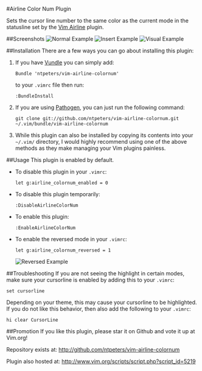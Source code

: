#Airline Color Num Plugin

Sets the cursor line number to the same color as the current mode in the
statusline set by the [Vim Airline](https://github.com/bling/vim-airline) plugin.

##Screenshots
![Normal Example](http://i.imgur.com/zU0MWWV.png)
![Insert Example](http://i.imgur.com/dxXZVLy.png)
![Visual Example](http://i.imgur.com/JqdpYFB.png)

##Installation
There are a few ways you can go about installing this plugin:

1.  If you have [Vundle](https://github.com/gmarik/Vundle.vim) you can simply add:
    ```
    Bundle 'ntpeters/vim-airline-colornum'
    ```
    to your `.vimrc` file then run:
    ```
    :BundleInstall
    ```
2.  If you are using [Pathogen](https://github.com/tpope/vim-pathogen), you can just run the following command:
    ```
    git clone git://github.com/ntpeters/vim-airline-colornum.git ~/.vim/bundle/vim-airline-colornum
    ```
3.  While this plugin can also be installed by copying its contents into your `~/.vim/` directory, I would highly recommend using one of the above methods as they make managing your Vim plugins painless.

##Usage
This plugin is enabled by default.

*  To disable this plugin in your `.vimrc`:
   ```
   let g:airline_colornum_enabled = 0
   ```

*  To disable this plugin temporarily:
   ```
   :DisableAirlineColorNum
   ```

*  To enable this plugin:
   ```
   :EnableAirlineColorNum
   ```

*  To enable the reversed mode in your `.vimrc`:
   ```
   let g:airline_colornum_reversed = 1
   ```
   ![Reversed Example](https://i.imgur.com/qum5ocr.png)

##Troubleshooting
If you are not seeing the highlight in certain modes, make sure your cursorline
is enabled by adding this to your `.vimrc`:
```
set cursorline
```
Depending on your theme, this may cause your cursorline to be highlighted.
If you do not like this behavior, then also add the following to your `.vimrc`:
```
hi clear CursorLine
```

##Promotion
If you like this plugin, please star it on Github and vote it up at Vim.org!

Repository exists at: http://github.com/ntpeters/vim-airline-colornum

Plugin also hosted at: http://www.vim.org/scripts/script.php?script_id=5219
